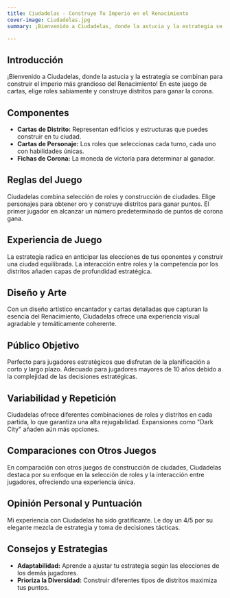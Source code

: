 ```yaml
---
title: Ciudadelas - Construye Tu Imperio en el Renacimiento
cover-image: Ciudadelas.jpg
summary: ¡Bienvenido a Ciudadelas, donde la astucia y la estrategia se combinan para construir el imperio más grandioso del Renacimiento! En este juego de cartas, elige roles sabiamente y construye distritos para ganar la corona.

---
```


## Introducción ##


¡Bienvenido a Ciudadelas, donde la astucia y la estrategia se combinan para construir el imperio más grandioso del Renacimiento! En este juego de cartas, elige roles sabiamente y construye distritos para ganar la corona.

## Componentes ##


- <b>Cartas de Distrito:</b> Representan edificios y estructuras que puedes construir en tu ciudad.
- <b>Cartas de Personaje:</b> Los roles que seleccionas cada turno, cada uno con habilidades únicas.
- <b>Fichas de Corona:</b> La moneda de victoria para determinar al ganador.

## Reglas del Juego ##


Ciudadelas combina selección de roles y construcción de ciudades. Elige personajes para obtener oro y construye distritos para ganar puntos. El primer jugador en alcanzar un número predeterminado de puntos de corona gana.

## Experiencia de Juego ##


La estrategia radica en anticipar las elecciones de tus oponentes y construir una ciudad equilibrada. La interacción entre roles y la competencia por los distritos añaden capas de profundidad estratégica.

## Diseño y Arte ##


Con un diseño artístico encantador y cartas detalladas que capturan la esencia del Renacimiento, Ciudadelas ofrece una experiencia visual agradable y temáticamente coherente.

## Público Objetivo ##


Perfecto para jugadores estratégicos que disfrutan de la planificación a corto y largo plazo. Adecuado para jugadores mayores de 10 años debido a la complejidad de las decisiones estratégicas.

## Variabilidad y Repetición ##


Ciudadelas ofrece diferentes combinaciones de roles y distritos en cada partida, lo que garantiza una alta rejugabilidad. Expansiones como "Dark City" añaden aún más opciones.

## Comparaciones con Otros Juegos ##


En comparación con otros juegos de construcción de ciudades, Ciudadelas destaca por su enfoque en la selección de roles y la interacción entre jugadores, ofreciendo una experiencia única.

## Opinión Personal y Puntuación ##


Mi experiencia con Ciudadelas ha sido gratificante. Le doy un 4/5 por su elegante mezcla de estrategia y toma de decisiones tácticas.

## Consejos y Estrategias ##


- <b>Adaptabilidad:</b> Aprende a ajustar tu estrategia según las elecciones de los demás jugadores.
- <b>Prioriza la Diversidad:</b> Construir diferentes tipos de distritos maximiza tus puntos.